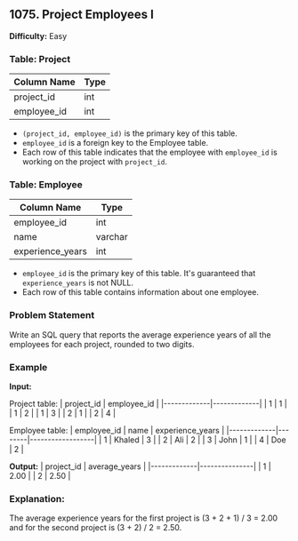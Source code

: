 ## 1075. Project Employees I

**Difficulty:** Easy

### Table: Project

| Column Name | Type |
|-------------|------|
| project_id  | int  |
| employee_id | int  |

- `(project_id, employee_id)` is the primary key of this table.
- `employee_id` is a foreign key to the Employee table.
- Each row of this table indicates that the employee with `employee_id` is working on the project with `project_id`.

### Table: Employee

| Column Name      | Type    |
|------------------|---------|
| employee_id      | int     |
| name             | varchar |
| experience_years | int     |

- `employee_id` is the primary key of this table. It's guaranteed that `experience_years` is not NULL.
- Each row of this table contains information about one employee.

### Problem Statement

Write an SQL query that reports the average experience years of all the employees for each project, rounded to two digits.

### Example

**Input:**

Project table:
| project_id  | employee_id |
|-------------|-------------|
| 1           | 1           |
| 1           | 2           |
| 1           | 3           |
| 2           | 1           |
| 2           | 4           |

Employee table:
| employee_id | name   | experience_years |
|-------------|--------|------------------|
| 1           | Khaled | 3                |
| 2           | Ali    | 2                |
| 3           | John   | 1                |
| 4           | Doe    | 2                |

**Output:**
| project_id  | average_years |
|-------------|---------------|
| 1           | 2.00          |
| 2           | 2.50          |

### Explanation:

The average experience years for the first project is (3 + 2 + 1) / 3 = 2.00 and for the second project is (3 + 2) / 2 = 2.50.
